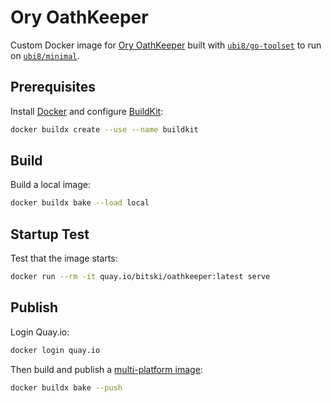 # Ory OathKeeper

Custom Docker image for [Ory OathKeeper][oathkeeper] built with
[`ubi8/go-toolset`][ubi8-go-toolset] to run on [`ubi8/minimal`][ubi8].

## Prerequisites

Install [Docker][docker] and configure [BuildKit][buildkit]:

```sh
docker buildx create --use --name buildkit
```

## Build

Build a local image:

```sh
docker buildx bake --load local
```

## Startup Test

Test that the image starts:

```sh
docker run --rm -it quay.io/bitski/oathkeeper:latest serve
```

## Publish

Login Quay.io:

```sh
docker login quay.io
```

Then build and publish a [multi-platform image][docker-multiplatform]:

```sh
docker buildx bake --push
```

[buildkit]: https://github.com/moby/buildkit
[docker-multiplatform]: https://docs.docker.com/build/buildx/multiplatform-images/
[docker]: https://www.docker.com/get-started/
[oathkeeper]: https://github.com/ory/oathkeeper
[ubi8-go-toolset]: https://catalog.redhat.com/software/containers/ubi8/go-toolset/5ce8713aac3db925c03774d1
[ubi8]: https://catalog.redhat.com/software/containers/ubi8-minimal/5c64772edd19c77a158ea216
